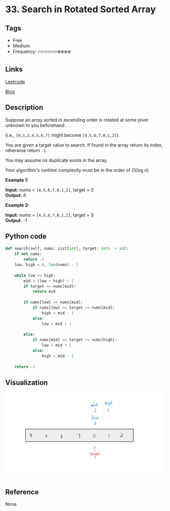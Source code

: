 # 33. Search in Rotated Sorted Array

## Tags

- Free
- Medium
- Frequency: :fire::fire::fire::fire::fire::fire::snowflake::snowflake::snowflake::snowflake:

## Links

[Leetcode](https://leetcode.com/problems/search-in-rotated-sorted-array/description/)

[Blog](http://206.81.6.248:12306/leetcode/search-in-rotated-sorted-array/description)

## Description

Suppose an array sorted in ascending order is rotated at some pivot unknown to you beforehand.

(i.e., <code>[0,1,2,4,5,6,7]</code> might become <code>[4,5,6,7,0,1,2]</code>).

You are given a target value to search. If found in the array return its index, otherwise return <code>-1</code>.

You may assume no duplicate exists in the array.

Your algorithm's runtime complexity must be in the order of <em>O</em>(log <em>n</em>).

<strong>Example 1:</strong>

<strong>Input:</strong> nums = <code>[4,5,6,7,0,1,2]</code>, target = 0  
<strong>Output:</strong> 4

<strong>Example 2:</strong>

<strong>Input:</strong> nums = <code>[4,5,6,7,0,1,2]</code>, target = 3  
<strong>Output:</strong> -1

## Python code

```python
def search(self, nums: List[int], target: int) -> int:
    if not nums:
        return -1
    low, high = 0, len(nums) - 1

    while low <= high:
        mid = (low + high) / 2
        if target == nums[mid]:
            return mid

        if nums[low] <= nums[mid]:
            if nums[low] <= target <= nums[mid]:
                high = mid - 1
            else:
                low = mid + 1

        else:
            if nums[mid] <= target <= nums[high]:
                low = mid + 1
            else:
                high = mid - 1

    return -1
```

## Visualization

![gif](https://github.com/jshota/leetcode-solutions/blob/master/gifs/33.%20Search%20in%20Rotated%20Sorted%20Array.gif)

## Reference

None
